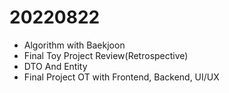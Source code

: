 # 20220822

- Algorithm with Baekjoon
- Final Toy Project Review(Retrospective)
- DTO And Entity
- Final Project OT with Frontend, Backend, UI/UX
